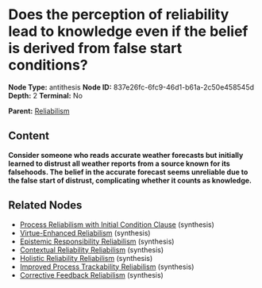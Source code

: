# Does the perception of reliability lead to knowledge even if the belief is derived from false start conditions?

**Node Type:** antithesis
**Node ID:** 837e26fc-6fc9-46d1-b61a-2c50e458545d
**Depth:** 2
**Terminal:** No

**Parent:** [Reliabilism](reliabilism.md)

## Content

**Consider someone who reads accurate weather forecasts but initially learned to distrust all weather reports from a source known for its falsehoods. The belief in the accurate forecast seems unreliable due to the false start of distrust, complicating whether it counts as knowledge.**

## Related Nodes

- [Process Reliabilism with Initial Condition Clause](process-reliabilism-with-initial-condition-clause.md) (synthesis)
- [Virtue-Enhanced Reliabilism](virtue-enhanced-reliabilism.md) (synthesis)
- [Epistemic Responsibility Reliabilism](epistemic-responsibility-reliabilism.md) (synthesis)
- [Contextual Reliability Reliabilism](contextual-reliability-reliabilism.md) (synthesis)
- [Holistic Reliability Reliabilism](holistic-reliability-reliabilism.md) (synthesis)
- [Improved Process Trackability Reliabilism](improved-process-trackability-reliabilism.md) (synthesis)
- [Corrective Feedback Reliabilism](corrective-feedback-reliabilism.md) (synthesis)
